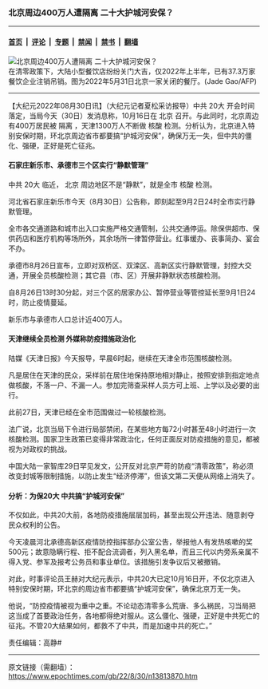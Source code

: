 ### 北京周边400万人遭隔离 二十大护城河安保？

---

#### [首页](../../../..?n13813870) &nbsp;|&nbsp; [评论](../../../../../epoch-comment?n13813870) &nbsp;|&nbsp; [专题](../../../../../epoch-special?n13813870) &nbsp;|&nbsp; [禁闻](../../../../../epoch-news?n13813870) &nbsp;|&nbsp; [禁书](../../../../../books?n13813870) &nbsp;|&nbsp; [翻墙](https://github.com/gfw-breaker/nogfw/blob/master/README.md?n13813870)


<div><img alt="北京周边400万人遭隔离 二十大护城河安保？" class="attachment-djy_600_400 size-djy_600_400 wp-post-image" src="https://i.epochtimes.com/assets/uploads/2022/08/id13811635-000_32BL9LG-600x400.jpg"/>
<div class="caption">
 在清零政策下，大陆小型餐饮店纷纷关门大吉，仅2022年上半年，已有37.3万家餐饮企业注销吊销。图为2022年5月31日北京一家关闭的餐厅。(Jade Gao/AFP)
</div></div><hr/><div class="post_content" id="artbody" itemprop="articleBody">
 <!-- article content begin -->
 <p>
  【大纪元2022年08月30日讯】（大纪元记者夏松采访报导）中共
  <ok href="https://www.epochtimes.com/gb/tag/20%E5%A4%A7.html">
   20大
  </ok>
  开会时间落定，当局今天（30日）发消息称，10月16日在
  <ok href="https://www.epochtimes.com/gb/tag/%E5%8C%97%E4%BA%AC.html">
   北京
  </ok>
  召开。与此同时，北京周边有400万居民被
  <ok href="https://www.epochtimes.com/gb/tag/%E9%9A%94%E7%A6%BB.html">
   隔离
  </ok>
  ，天津1300万人不断做
  <ok href="https://www.epochtimes.com/gb/tag/%E6%A0%B8%E9%85%B8.html">
   核酸
  </ok>
  检测。分析认为，北京进入特别安保时期，环北京周边省市都要搞“护城河安保”，确保万无一失，但中共的僵化、强硬，正好是死亡征兆。
 </p>
 <h4>
  石家庄新乐市、承德市三个区实行“静默管理”
 </h4>
 <p>
  中共
  <ok href="https://www.epochtimes.com/gb/tag/20%E5%A4%A7.html">
   20大
  </ok>
  临近，
  <ok href="https://www.epochtimes.com/gb/tag/%E5%8C%97%E4%BA%AC.html">
   北京
  </ok>
  周边地区不是“静默”，就是全市
  <ok href="https://www.epochtimes.com/gb/tag/%E6%A0%B8%E9%85%B8.html">
   核酸
  </ok>
  检测。
 </p>
 <p>
  河北省石家庄新乐市今天（8月30日）公告称，即刻起至9月2日24时全市实行静默管理。
 </p>
 <p>
  全市各交通道路和城市出入口实施严格交通管制，公共交通停运。除保供超市、保供药店和医疗机构等场所外，其余场所一律暂停营业。红事缓办、丧事简办、宴会不办。
 </p>
 <p>
  承德市8月26日宣布，立即对双桥区、双滦区、高新区实行静默管理，封控大交通，开展全员核酸检测；其它县（市、区）开展非静默状态核酸检测。
 </p>
 <p>
  自8月26日13时30分起，对三个区的居家办公、暂停营业等管控延长至9月1日24时，防止疫情蔓延。
 </p>
 <p>
  新乐市与承德市人口总计近400万人。
 </p>
 <h4>
  天津继续全员检测 外媒称防疫措施政治化
 </h4>
 <p>
  陆媒《天津日报》今天报导，早晨6时起，继续在天津全市范围核酸检测。
 </p>
 <p>
  凡是居住在天津的民众，采样前在居住地保持原地相对静止，按照安排到指定地点做核酸，不落一户、不漏一人。参加完筛查采样人员方可上班、上学以及必要的出行。
 </p>
 <p>
  此前27日，天津已经在全市范围做过一轮核酸检测。
 </p>
 <p>
  法广说，北京当局下令进行局部禁闭，在某些地方每72小时甚至48小时进行一次核酸检测。国家卫生政策已变得非常政治化，任何正面反对防疫措施的意见，都被视为对政权的挑战。
 </p>
 <p>
  中国大陆一家智库29日罕见发文，公开反对北京严苛的防疫“清零政策”，称必须改变封城等限制措施，以防止发生“经济停滞”，但该文第二天便从网络上消失了。
 </p>
 <h4>
  分析：为保20大 中共搞“护城河安保”
 </h4>
 <p>
  不仅如此，中共20大前，各地防疫措施层层加码，甚至出现公开违法、随意剥夺民众权利的公告。
 </p>
 <p>
  今天凌晨河北承德高新区疫情防控指挥部办公室公告，举报他人有发热咳嗽的奖500元；故意隐瞒行程、拒不配合流调者，列入黑名单，而且三代以内旁系亲属不得入党、参军及报考公务员和事业单位。该措施引发争议后又被撤销。
 </p>
 <p>
  对此，时事评论员王赫对大纪元表示，中共20大已定10月16日开，不仅北京进入特别安保时期，环北京的周边省市都要搞“护城河安保”，确保北京万无一失。
 </p>
 <p>
  他说，“防控疫情被视为重中之重。不论动态清零多么荒唐、多么祸民，习当局把这当成了首要政治任务，各地都得绝对服从。这么僵化、强硬，正好是中共死亡的征兆。不管20大结果如何，都救不了中共，而是加速中共的死亡。”
 </p>
 <p>
  责任编辑：高静#
 </p>
 <!-- article content end -->
 <div id="below_article_ad">
 </div>
</div>


---

原文链接（需翻墙）：https://www.epochtimes.com/gb/22/8/30/n13813870.htm